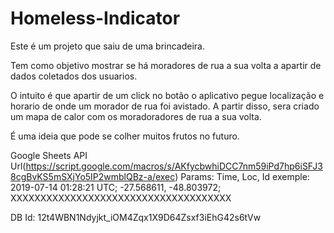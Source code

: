 # Homeless-Indicator

Este é um projeto que saiu de uma brincadeira.

Tem como objetivo mostrar se há moradores de rua a sua volta a apartir de dados coletados dos usuarios.

O intuito é que apartir de um click no botão o aplicativo pegue localização e horario de onde um morador de rua foi avistado.
A partir disso, sera criado um mapa de calor com os moradoradores de rua a sua volta.

É uma ideia que pode se colher muitos frutos no futuro.

Google Sheets API Url(https://script.google.com/macros/s/AKfycbwhiDCC7nm59iPd7hp6iSFJ38cgBvKS5mSXjYo5IP2wmblQBz-a/exec)
Params: Time, Loc, Id
exemple: 2019-07-14 01:28:21 UTC; -27.568611, -48.803972; XXXXXXXXXXXXXXXXXXXXXXXXXXXXXXXXXXXXX  

DB Id: 12t4WBN1Ndyjkt_iOM4Zqx1X9D64Zsxf3iEhG42s6tVw
